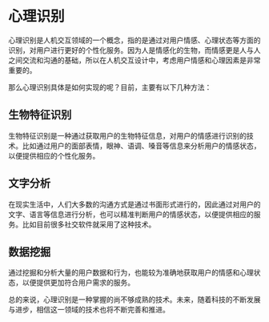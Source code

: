 # 心理识别
心理识别是人机交互领域的一个概念，指的是通过对用户情感、心理状态等方面的识别，对用户进行更好的个性化服务。因为人是情感化的生物，而情感更是人与人之间交流和沟通的基础，所以在人机交互设计中，考虑用户情感和心理因素是非常重要的。

那么心理识别具体是如何实现的呢？目前，主要有以下几种方法：

## 生物特征识别
生物特征识别是一种通过获取用户的生物特征信息，对用户的情感进行识别的技术。比如通过用户的面部表情，眼神、语调、嗓音等信息来分析用户的情感状态，以便提供相应的个性化服务。

## 文字分析
在现实生活中，人们大多数的沟通方式是通过书面形式进行的，因此通过对用户的文字、语言等信息进行分析，也可以精准判断用户的情感状态，以便提供相应的服务。比如目前很多社交软件就采用了这种技术。

## 数据挖掘
通过挖掘和分析大量的用户数据和行为，也能较为准确地获取用户的情感和心理状态，以便提供更加符合用户需求的服务。

总的来说，心理识别是一种掌握的尚不够成熟的技术。未来，随着科技的不断发展与进步，相信这一领域的技术也将不断完善和推进。